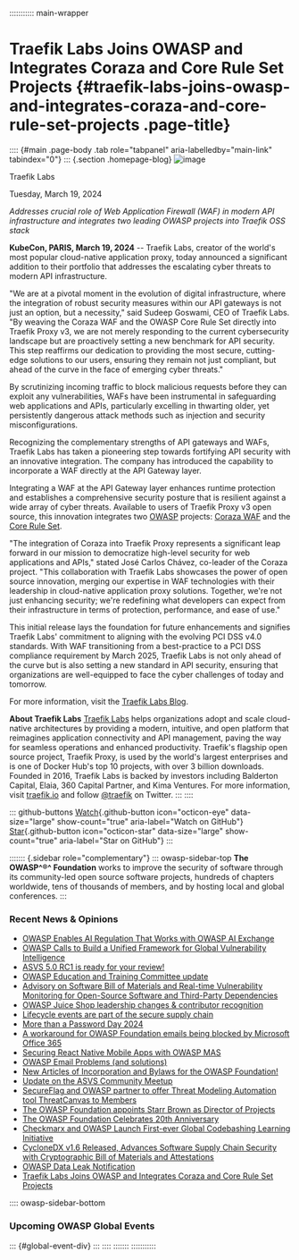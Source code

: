 ::::::::::: main-wrapper
# Traefik Labs Joins OWASP and Integrates Coraza and Core Rule Set Projects {#traefik-labs-joins-owasp-and-integrates-coraza-and-core-rule-set-projects .page-title}

:::: {#main .page-body .tab role="tabpanel" aria-labelledby="main-link" tabindex="0"}
::: {.section .homepage-blog}
![image](../../../../assets/images/corp-member-logo/traefik-labs-horizontal-black.svg)

Traefik Labs

Tuesday, March 19, 2024

*Addresses crucial role of Web Application Firewall (WAF) in modern API
infrastructure and integrates two leading OWASP projects into Traefik
OSS stack*

**KubeCon, PARIS, March 19, 2024** -- Traefik Labs, creator of the
world's most popular cloud-native application proxy, today announced a
significant addition to their portfolio that addresses the escalating
cyber threats to modern API infrastructure.

"We are at a pivotal moment in the evolution of digital infrastructure,
where the integration of robust security measures within our API
gateways is not just an option, but a necessity," said Sudeep Goswami,
CEO of Traefik Labs. "By weaving the Coraza WAF and the OWASP Core Rule
Set directly into Traefik Proxy v3, we are not merely responding to the
current cybersecurity landscape but are proactively setting a new
benchmark for API security. This step reaffirms our dedication to
providing the most secure, cutting-edge solutions to our users, ensuring
they remain not just compliant, but ahead of the curve in the face of
emerging cyber threats."

By scrutinizing incoming traffic to block malicious requests before they
can exploit any vulnerabilities, WAFs have been instrumental in
safeguarding web applications and APIs, particularly excelling in
thwarting older, yet persistently dangerous attack methods such as
injection and security misconfigurations.

Recognizing the complementary strengths of API gateways and WAFs,
Traefik Labs has taken a pioneering step towards fortifying API security
with an innovative integration. The company has introduced the
capability to incorporate a WAF directly at the API Gateway layer.

Integrating a WAF at the API Gateway layer enhances runtime protection
and establishes a comprehensive security posture that is resilient
against a wide array of cyber threats. Available to users of Traefik
Proxy v3 open source, this innovation integrates two
[OWASP](../../../../about/index.html) projects: [Coraza
WAF](../../../../www-project-coraza-web-application-firewall/index.html)
and the [Core Rule
Set](../../../../www-project-modsecurity-core-rule-set/index.html).

"The integration of Coraza into Traefik Proxy represents a significant
leap forward in our mission to democratize high-level security for web
applications and APIs," stated José Carlos Chávez, co-leader of the
Coraza project. "This collaboration with Traefik Labs showcases the
power of open source innovation, merging our expertise in WAF
technologies with their leadership in cloud-native application proxy
solutions. Together, we're not just enhancing security; we're redefining
what developers can expect from their infrastructure in terms of
protection, performance, and ease of use."

This initial release lays the foundation for future enhancements and
signifies Traefik Labs' commitment to aligning with the evolving PCI DSS
v4.0 standards. With WAF transitioning from a best-practice to a PCI DSS
compliance requirement by March 2025, Traefik Labs is not only ahead of
the curve but is also setting a new standard in API security, ensuring
that organizations are well-equipped to face the cyber challenges of
today and tomorrow.

For more information, visit the [Traefik Labs
Blog](https://traefik.io/blog/why-does-waf-matter-in-API-security?utm_campaign=owasp-waf&utm_source=release-announcement&utm_medium=press-release).

**About Traefik Labs** [Traefik Labs](https://traefik.io/) helps
organizations adopt and scale cloud-native architectures by providing a
modern, intuitive, and open platform that reimagines application
connectivity and API management, paving the way for seamless operations
and enhanced productivity. Traefik's flagship open source project,
Traefik Proxy, is used by the world's largest enterprises and is one of
Docker Hub's top 10 projects, with over 3 billion downloads. Founded in
2016, Traefik Labs is backed by investors including Balderton Capital,
Elaia, 360 Capital Partner, and Kima Ventures. For more information,
visit [traefik.io](https://traefik.io/) and follow
[\@traefik](https://twitter.com/traefik) on Twitter.
:::
::::

::: github-buttons
[Watch](https://github.com/owasp/owasp.github.io/subscription){.github-button
icon="octicon-eye" data-size="large" show-count="true"
aria-label="Watch on GitHub"}
[Star](https://github.com/owasp/owasp.github.io){.github-button
icon="octicon-star" data-size="large" show-count="true"
aria-label="Star on GitHub"}
:::

::::::: {.sidebar role="complementary"}
::: owasp-sidebar-top
**The OWASP^®^ Foundation** works to improve the security of software
through its community-led open source software projects, hundreds of
chapters worldwide, tens of thousands of members, and by hosting local
and global conferences.
:::

<div>

### Recent News & Opinions

- [OWASP Enables AI Regulation That Works with OWASP AI
  Exchange](../../../2025/05/06/AI-Exchage-Regulation.html)
- [OWASP Calls to Build a Unified Framework for Global Vulnerability
  Intelligence](../../../2025/04/17/owasp-global-vulnerability-intelligence.html)
- [ASVS 5.0 RC1 is ready for your
  review!](../../../2025/04/09/asvs-rc1-review.html)
- [OWASP Education and Training Committee
  update](../../../2025/03/06/owasp-education-and-training-committee-update.html)
- [Advisory on Software Bill of Materials and Real-time Vulnerability
  Monitoring for Open-Source Software and Third-Party
  Dependencies](../../../2025/02/24/advisory-on-implementation-of-software-bill-of-materials-for-vulnerability-management.html)
- [OWASP Juice Shop leadership changes & contributor
  recognition](../../../2025/01/29/juice-shop-leadership.html)
- [Lifecycle events are part of the secure supply
  chain](../../11/26/lifecycle-events-are-part-of-the-secure-supply-chain.html)
- [More than a Password Day
  2024](../../11/12/more-than-a-password-day-2024.html)
- [A workaround for OWASP Foundation emails being blocked by Microsoft
  Office 365](../../10/30/owaspfoundation-org-emails.html)
- [Securing React Native Mobile Apps with OWASP
  MAS](../../10/02/Securing-React-Native-Mobile-Apps-with-OWASP-MAS.html)
- [OWASP Email Problems (and
  solutions)](../../08/01/owasp-email-problems.html)
- [New Articles of Incorporation and Bylaws for the OWASP
  Foundation!](../../07/09/new-coi-and-bylaws.html)
- [Update on the ASVS Community
  Meetup](../../07/03/asvs-community-meetup.html)
- [SecureFlag and OWASP partner to offer Threat Modeling Automation tool
  ThreatCanvas to
  Members](../../05/30/secureflag-threatcanvas-member-benefit.html)
- [The OWASP Foundation appoints Starr Brown as Director of
  Projects](../../04/22/starr-brown-hired-as-director-projects.html)
- [The OWASP Foundation Celebrates 20th
  Anniversary](../../04/21/owasp-foundation-20th-anniversary.html)
- [Checkmarx and OWASP Launch First-ever Global Codebashing Learning
  Initiative](../../04/18/codebashing-member-benefit.html)
- [CycloneDX v1.6 Released, Advances Software Supply Chain Security with
  Cryptographic Bill of Materials and
  Attestations](../../04/09/CycloneDX-v1.6-Released.html)
- [OWASP Data Leak
  Notification](../29/OWASP-data-breach-notification.html)
- [Traefik Labs Joins OWASP and Integrates Coraza and Core Rule Set
  Projects](traefik_owasp.html)

</div>

:::: owasp-sidebar-bottom
### Upcoming OWASP Global Events

::: {#global-event-div}
:::
::::
:::::::
:::::::::::
